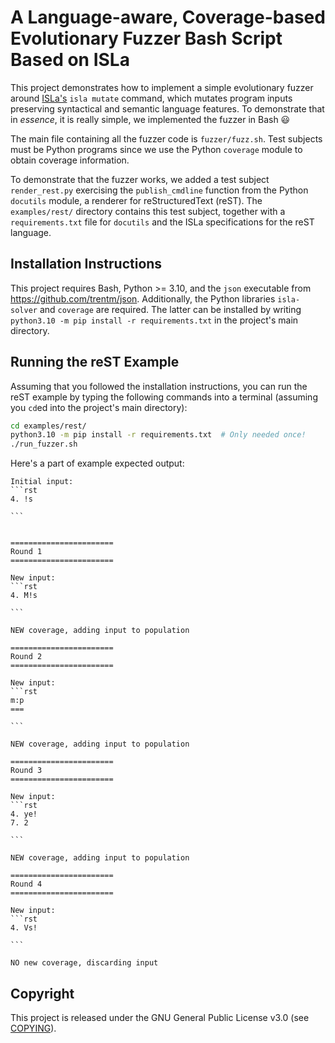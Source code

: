 # A Language-aware, Coverage-based Evolutionary Fuzzer Bash Script Based on ISLa

This project demonstrates how to implement a simple evolutionary fuzzer around
[ISLa's](https://github.com/rindPHI/isla) `isla mutate` command, which mutates
program inputs preserving syntactical and semantic language features. To
demonstrate that in *essence*, it is really simple, we implemented the fuzzer in
Bash :smiley:

The main file containing all the fuzzer code is `fuzzer/fuzz.sh`. Test subjects
must be Python programs since we use the Python `coverage` module to obtain
coverage information.

To demonstrate that the fuzzer works, we added a test subject `render_rest.py`
exercising the `publish_cmdline` function from the Python `docutils` module, a
renderer for reStructuredText (reST). The `examples/rest/` directory contains
this test subject, together with a `requirements.txt` file for `docutils` and
the ISLa specifications for the reST language.

## Installation Instructions

This project requires Bash, Python >= 3.10, and the `json` executable from
https://github.com/trentm/json. Additionally, the Python libraries `isla-solver`
and `coverage` are required. The latter can be installed by writing `python3.10
-m pip install -r requirements.txt` in the project's main directory.

## Running the reST Example

Assuming that you followed the installation instructions, you can run the reST
example by typing the following commands into a terminal (assuming you `cd`ed
into the project's main directory):

```bash
cd examples/rest/
python3.10 -m pip install -r requirements.txt  # Only needed once!
./run_fuzzer.sh
```

Here's a part of example expected output:

    Initial input:
    ```rst
    4. !s
    
    ```
    
    
    =======================
    Round 1
    =======================
    
    New input:
    ```rst
    4. M!s
    
    ```
    
    NEW coverage, adding input to population
    
    =======================
    Round 2
    =======================
    
    New input:
    ```rst
    m:p
    ===
    
    ```
    
    NEW coverage, adding input to population
    
    =======================
    Round 3
    =======================
    
    New input:
    ```rst
    4. ye!
    7. 2
    
    ```
    
    NEW coverage, adding input to population
    
    =======================
    Round 4
    =======================
    
    New input:
    ```rst
    4. Vs!
    
    ```
    
    NO new coverage, discarding input

## Copyright

This project is released under the GNU General Public License v3.0 (see
[COPYING](COPYING)).


